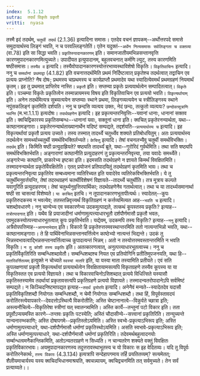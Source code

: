 ```yaml
---
index:  5.1.12
sutra:  तदर्थं विकृतेः प्रकृतौ
vritti:  nyasa
---
```


तस्मै इदं तदर्थम्, `चतुर्थी तदर्थ` (2.1.36) इत्यादिना समासः। एतदेव वचनं ज्ञापकम्--अर्थोत्तरपदे समासे समुदायार्थस्य लिङ्गं भवति, न च परवल्लिङ्गतेतिं। एतेन यदुक्तं--`अर्थेन नित्यसमासः सर्वलिङ्गता च वक्तव्या` (वा.78) इति सा सिद्धा भवति। `प्रकृतिरुपादानकारणम्` इति। समानजातीयमभिन्नसन्तानवृत्ति कारणमुपादनकारणमित्युच्यते। उपादीयत इत्युपादानम्, बहुलवचनात् कर्मणि ल्युट्, तस्य कारणमिति षष्ठीसमासः। `तस्यैव व` इत्यादि। तस्यैवोपादानकारणस्योत्तरभाव्यस्थाविशेषो विकृतिः। `विकृतिवाचिनः` इत्यादि। ननु च `समर्थानां प्रथमाद्वा` (4.1.82) इति वचनात्तदर्थमिति प्रथमं निर्दिष्टत्वात् प्रकृतेश्च तदर्थत्वात् तद्वाचिन एव प्रत्ययः प्राप्नोति? नैष दोषः; प्रथमस्य चाप्रथमस्य च कार्यप्राप्तौ प्रथमादेव यथा स्यादित्येवमर्थं प्रथमग्रहणं नियमार्थं कृतम्। इह तु प्रथमात् प्राप्तिरेव नास्ति। `प्रकृतौ` इति। सप्तम्या प्रकृतेः प्रत्ययार्थत्वेन सम्पादितत्वात्। `विकृतेः` इति। पञ्चम्या विकृतेः प्रकृतित्वेन तस्मान्नायमस्य विषय इति विकृतिवाचिन एव प्रत्ययो भवति। `विकृत्यर्थायाम्` इति। अनेन तदर्थमित्यत्र सुब्व्यत्ययेन सप्तम्याः स्थाने प्रथमा, लिङ्गव्यत्ययेन च स्त्रीलिङ्गस्य स्थाने नपुंसकलिङ्गं कृतमिति दर्शयति। ननु च छन्दसि व्यत्यय उक्तः, नेदं छन्दः, तत्कुतो व्यत्ययः? `छन्दोवत्सूत्राणि भवन्ति` (म.भा.1.1.1) इत्यदोषः। `तदर्थग्रहणेन` इत्यादि। इह प्रकृत्यन्तरनिवृत्तिः--यवानां धानाः, धानानां सक्तव इति। क्वचिद्विकारस्य प्रकृतिसम्बन्धः--धानानां यवाः, सक्तूनां धाना इति। क्वचित् प्रकृतेरनन्यार्थता, यथा--काष्ठानामङ्गाराः। प्रकृतेरनन्यार्थताख्यानार्थेन यदिष्टं सम्पद्यते, तद्दर्शयति--`प्रत्ययार्थस्य च` इत्यादि। इह विकृत्यर्थायां प्रकृतौ प्रत्यय उच्यते। तस्य तस्मात् तादर्थ्ये चतुर्थ्येव शक्यते प्रतिबोधयितुम्। अतः प्रत्ययार्थस्य तदर्थत्वेन सामर्थ्याच्चतुर्थी समर्थविभक्तिर्लभ्यते। `केचित्तु` इत्यादि। तेषां वचनलभ्यैवु चतुर्थी समर्थविभक्तिः।
`तदर्थम्` इति। किमिति षष्ठी प्रत्युदाह्रियते? षष्ठ्यति तादर्थ्यं ब्रूते, यथा--गुरोरिदं गुर्वर्थमिति। तथा सति षष्ठ्यपि समर्थविभक्तिर्भवति। अङ्गाराणां काष्ठानीति प्रत्युदाहरणं तु प्रकृत्यन्तरनिवृत्त्या, तया यवादेः समर्थ्येते। अङ्गारेभ्यः काष्ठानि, प्राकारेभ्य इष्टका इति। इदमसति तदर्थग्रहणे न ज्ञायते किमर्थं विवक्षितमिति। तस्मादनन्यार्थता प्रकृतेर्विवक्षितेति। एतत् प्रयोजनं प्रतिपादयितुं तदर्थग्रहणं कृतमिति भावः। तथा च प्रकृत्यन्तरनिवृत्या प्रकृतिरेव सम्बध्यमाना व्यतिरिच्यत इति यवादेरेव व्यतिरेकविभक्तिर्भवति। ये तु चतुर्थींमनुवर्त्तयन्ति, तेषां तदरथग्रहणं चतर्थीविशेषणं विज्ञायते--तादर्थ्ये चतुर्थीति। तत्र मूत्राय कल्पते यवागूरिति प्रत्युदाहरणम्। तेषां चतुर्थ्यनुवृत्तिरपार्थिका; तदर्थग्रहणेनैव गतार्थत्वात्। तथा च या तादर्थ्यसमानार्था षष्ठी सा चासत्यां विशेष्यते। `या काचित्` इतचि। न तूपादानकारणभूतापीत्यर्थः। स्यादेतत्--कूपः प्रकृतिरुदकस्य न भवत्येव; ततस्तन्निवृत्त्यर्थं विकृतिग्रहणं न कर्त्तव्यमित्यत आह--`भवति च` इत्यादि। चशब्दोवधारणे। ननु चान्येभ्य एव स्वकारणेभ्य उदकमुत्पाद्यते, तत्कथं कूपस्तस्य प्रकृतिः? इत्याह--`तत्रोत्पादनात्` इति। यथैव हि प्रयाजादीनां धर्माणामुत्पत्त्याधारभूतौ दर्शपौर्णमासौ प्रकृतौ भवतः, एवमुदकस्योत्पत्त्याधारभूतत्वात् कूपः प्रकृतिर्भवति। यद्येवम्, उदकमपि तस्य विकृतिः? इत्याह--`ननु` इत्यादि। अत्रैवोपपत्तिमाह--`अत्यन्तभेदात्` इति। विकारो हि प्रकृतेरुत्तरमवस्थान्तरमिति ततो नात्यन्तभिन्नो भवति, यथा--काष्ठानामङ्गाराः। ते हि पार्थिवेनाभिन्नसन्तानवर्त्तित्वेन काष्ठेभ्यो नात्यन्तं भिद्यन्ते। उदकं तु भिन्नस्वभावत्वाद्भिन्नसन्तानवर्त्तित्वाच्च कूपादत्यन्तं भिन्नम्। अतो न तस्योत्तरमवस्तान्तरमिति न भवति विकृतिः।
`न तु कोशी तस्य प्रकृतिः` इति। अतत्कारणत्वात्, अनुत्पत्त्याधारभूतत्वाच्च। ननु च प्रकृतिर्विकृतिरिति सम्बन्धिशब्दावेतौ। सम्बन्धिशब्दश्च नियत एव प्रतियोगिनि प्रतीतिमुपजनयति, यथा हि--`मातरिवर्त्तितव्यम्` इत्युक्ते न चोच्यते `स्वस्यां मातरि` इति, या यस्या माता तस्यामिति प्रतीयते। एवं सति कूपलक्षणायां प्रकृतौ विकृत्यर्थायां प्रत्ययार्थत्वेन विवक्षितायामसत्यपि विकृतग्रहणे तस्यैव कूपस्य या या विकृतिस्तत एव प्रत्ययो विज्ञायते। तथा च विकारवाचिनोऽसिशब्दात् प्रत्यये विधित्सिते यस्यासौ प्रकृतिस्तस्यामेव तदर्थायां प्रकृतावसत्यपि प्रकृतिग्रहणे प्रत्ययो विज्ञायते। तस्मादन्यतरोपादानेऽपि सर्वमिष्टं सम्पद्यते। न किञ्चिदनिष्टमापद्यत इत्याह--`तदर्थं द्वयोरपि` इत्यादि। अनेनैवं मन्यते--स्यादेतदेव यदासौ प्रकृतिविकृतिशब्दौ नियोगतः सम्बन्धिशब्दौ, न चेमौ नियोगतः सम्बन्धिशब्दौ। तथा हिं, विपूर्वस्तावदयं करोतिंरस्त्येवापकारे--देवदत्तोऽस्थित्यै विकरोतीति; अस्ति चेष्टानानात्वे--विकुर्वते च्छात्रा इति; अस्त्यनौचित्ये--विकृतिरेषा स्त्रीणां यत् स्वातन्त्र्यमिति। अस्ति कार्ये--तन्तुनां पटो विकार इति। तता प्रपूर्वोऽप्ययमस्ति कारणे--तन्तवः प्रकृतिः पटस्येति; अस्तिं चौदासीन्ये--सत्त्वानां प्रकृतिरिति। तान्युच्यन्ते यान्यनारम्भकाणि; अस्ति दोषापगमे--प्रकृतिस्तोऽयमिति। अस्ति स्वभ्वे-प्रकृत्याऽभिरूप इति; अस्ति धर्माणामुत्पत्त्याधारे, यथा-दर्शपौर्णमासौ धर्माणां प्रकृतिस्थोऽयमिति। असति स्वभावे-प्रकृत्याऽभिरूप इति; अस्ति धर्माणामुत्पत्त्याधारे, यथा-दर्शपौर्णमासौ धर्माणां प्रकृतिरिति। तदेवमर्थबहुत्वादनयोः सर्म्बान्धत्वमनैकान्तिकमिति, अतोऽन्यतरग्रहणे न सिध्यति। न चान्यतरेण शक्यते वक्तुं विवक्षितः प्रकृतिविकारभावः। अयमुपादानकारणस्य तदुत्तरावस्थाभूतस्य च यो विकारः स इह वेदितव्यः। यदि तु विपूर्वः करोतिरनेकार्थः, `तस्य विकारः` (4.3.134) इत्यत्रापि सन्देहापगमाय तर्हि प्रयतितव्यम्? सत्यमेतत्; शैलीयमाचार्यस्य यस्य क्वचिदभिधानमाश्रयति, क्वचन्न्यायम्, क्वचिद्वचनमिति तत् सर्वमुच्यते। तेन सर्वं प्रत्याय्यते।।

